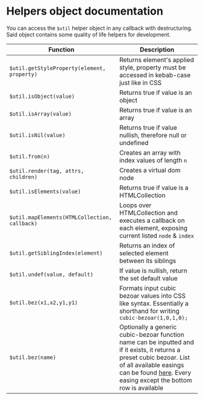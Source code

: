 # Helpers object documentation

You can access the `$util` helper object in any callback with destructuring. Said object contains some quality of life helpers for development.

| Function                                      | Description                                                                                                                                                                                                                                  |
| --------------------------------------------- | -------------------------------------------------------------------------------------------------------------------------------------------------------------------------------------------------------------------------------------------- |
| `$util.getStyleProperty(element, property)`   | Returns element's applied style, property must be accessed in kebab-case just like in CSS                                                                                                                                                    |
| `$util.isObject(value)`                       | Returns true if value is an object                                                                                                                                                                                                           |
| `$util.isArray(value)`                        | Returns true if value is an array                                                                                                                                                                                                            |
| `$util.isNil(value)`                          | Returns true if value nullish, therefore null or undefined                                                                                                                                                                                   |
| `$util.from(n)`                               | Creates an array with index values of length `n`                                                                                                                                                                                             |
| `$util.render(tag, attrs, children)`          | Creates a virtual dom node                                                                                                                                                                                                                   |
| `$util.isElements(value)`                     | Returns true if value is a HTMLCollection                                                                                                                                                                                                    |
| `$util.mapElements(HTMLCollection, callback)` | Loops over HTMLCollection and executes a callback on each element, exposing current listed `node` & `index`                                                                                                                                  |
| `$util.getSiblingIndex(element)`              | Returns an index of selected element between its siblings                                                                                                                                                                                    |
| `$util.undef(value, default)`                 | If value is nullish, return the set default value                                                                                                                                                                                            |
| `$util.bez(x1,x2,y1,y1)`                      | Formats input cubic bezoar values into CSS like syntax. Essentially a shorthand for writing `cubic-bezoar(1,0,1,0);`                                                                                                                         |
| `$util.bez(name)`                             | Optionally a generic cubic-bezoar function name can be inputted and if it exists, it returns a preset cubic bezoar. List of all available easings can be found [here](https://easings.net/). Every easing except the bottom row is available |
